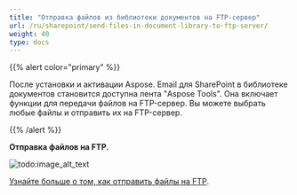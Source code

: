 ```yaml
---
title: "Отправка файлов из библиотеки документов на FTP-сервер"
url: /ru/sharepoint/send-files-in-document-library-to-ftp-server/
weight: 40
type: docs
---
```



{{% alert color="primary" %}} 

После установки и активации Aspose. Email для SharePoint в библиотеке документов становится доступна лента "Aspose Tools". Она включает функции для передачи файлов на FTP-сервер. Вы можете выбрать любые файлы и отправить их на FTP-сервер. 

{{% /alert %}} 

**Отправка файлов на FTP.** 

![todo:image_alt_text](send-files-in-document-library-to-ftp-server_1.png)


[Узнайте больше о том, как отправить файлы на FTP](/email/sharepoint/send-selected-files-to-ftp-server/).
